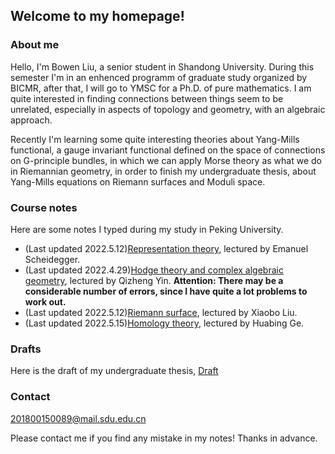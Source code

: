 ## Welcome to my homepage!

### About me
Hello, I'm Bowen Liu, a senior student in Shandong University. During this semester I'm in an enhenced programm of graduate study organized by BICMR, after that, I will go to YMSC for a Ph.D. of pure mathematics. I am quite interested in finding connections between things seem to be unrelated, especially in aspects of topology and geometry, with an algebraic approach. 

Recently I'm learning some quite interesting theories about Yang-Mills functional, a gauge invariant functional defined on the space of connections on G-principle bundles, in which we can apply Morse theory as what we do in Riemannian geometry, in order to finish my undergraduate thesis, about Yang-Mills equations on Riemann surfaces and Moduli space.

### Course notes

Here are some notes I typed during my study in Peking University.
* (Last updated 2022.5.12)[Representation theory](notes/Representation_theory.pdf), lectured by Emanuel Scheidegger.
* (Last updated 2022.4.29)[Hodge theory and complex algebraic geometry](notes/Hodge_theory_and_Complex_Algebraic_Geometry.pdf), lectured by Qizheng Yin.  **Attention: There may be a considerable number of errors, since I have quite a lot problems to work out.**
* (Last updated 2022.5.12)[Riemann surface](notes/Riemann_surface.pdf), lectured by Xiaobo Liu.
* (Last updated 2022.5.15)[Homology theory](notes/homology.pdf), lectured by Huabing Ge.

### Drafts

Here is the draft of my undergraduate thesis, [Draft](notes/Draft.pdf)
### Contact
201800150089@mail.sdu.edu.cn

Please contact me if you find any mistake in my notes! Thanks in advance.
